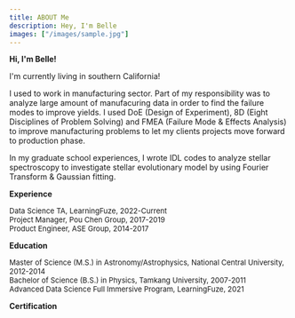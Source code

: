 ```yaml
---
title: ABOUT Me
description: Hey, I'm Belle
images: ["/images/sample.jpg"]
---
```



**Hi, I'm Belle!**

I'm currently living in southern California!

I used to work in manufacturing sector. Part of my responsibility was to analyze large amount of manufacuring data in order to find the failure modes to improve yields. I used DoE (Design of Experiment), 8D (Eight Disciplines of Problem Solving) and FMEA (Failure Mode & Effects Analysis) to improve manufacturing problems to let my clients projects move forward to production phase.

In my graduate school experiences, I wrote IDL codes to analyze stellar spectroscopy to investigate stellar evolutionary model by using Fourier Transform & Gaussian fitting.

<!-- **Why I choose data science as my future career?**

In my project manager journey, I found out I loved the sense of achievements when I figured out what was the root cause behind the failure modes by analyzing large amount of data and I always love coding, especially you can write codes to do data analysis and then, you interpret the results, you find something, you provide your solutions to your clients!

Thus, these experiences draw me to data science, so that's why I joined a data science bootcamp and the more I devote myself into this field, the more I find out it is so interesting! -->

**Experience**

<font size = -1>Data Science TA, LearningFuze, 2022-Current</font>\
<font size = -1>Project Manager, Pou Chen Group, 2017-2019</font>\
<font size = -1>Product Engineer, ASE Group, 2014-2017</font>

**Education**


<font size = -1>Master of Science (M.S.) in Astronomy/Astrophysics, National Central University, 2012-2014</font>\
<font size = -1>Bachelor of Science (B.S.) in Physics, Tamkang University, 2007-2011</font>\
<font size = -1>Advanced Data Science Full Immersive Program, LearningFuze, 2021</font>

**Certification**

<!-- <font size = -1>AWS Certified Machine Learning – Specialty (May 2022), Amazon Web Services (AWS)</font>
<img src="../static/images/aws-certified-machine-learning-specialty.png"></img>
 -->


<div data-iframe-width="150" data-iframe-height="270" data-share-badge-id="aecf8239-502a-481d-802e-7c6ff10613b6" data-share-badge-host="https://www.credly.com"></div><script type="text/javascript" async src="//cdn.credly.com/assets/utilities/embed.js"></script>